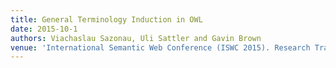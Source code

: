 ```yaml
---
title: General Terminology Induction in OWL
date: 2015-10-1
authors: Viachaslau Sazonau, Uli Sattler and Gavin Brown
venue: 'International Semantic Web Conference (ISWC 2015). Research Track - acceptance rate 38/172 (22%). USA, October'
---
```

